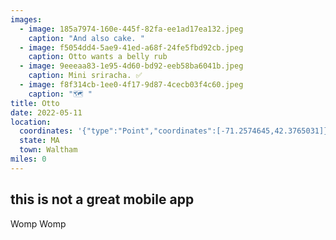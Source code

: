 ```yaml
---
images:
  - image: 185a7974-160e-445f-82fa-ee1ad17ea132.jpeg
    caption: "And also cake. "
  - image: f5054dd4-5ae9-41ed-a68f-24fe5fbd92cb.jpeg
    caption: Otto wants a belly rub
  - image: 9eeeaa83-1e95-4d60-bd92-eeb58ba6041b.jpeg
    caption: Mini sriracha. ✅
  - image: f8f314cb-1ee0-4f17-9d87-4cecb03f4c60.jpeg
    caption: "🗺 "
title: Otto
date: 2022-05-11
location:
  coordinates: '{"type":"Point","coordinates":[-71.2574645,42.3765031]}'
  state: MA
  town: Waltham
miles: 0
---
```

## this is not a great mobile app

Womp Womp 